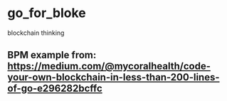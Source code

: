 # go_for_bloke
blockchain thinking

## BPM example from: https://medium.com/@mycoralhealth/code-your-own-blockchain-in-less-than-200-lines-of-go-e296282bcffc
